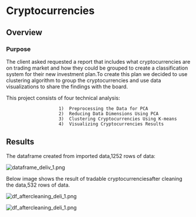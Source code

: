 # Cryptocurrencies
## Overview
 ### Purpose
 The client asked requested a report that includes what cryptocurrencies are on trading market and how they could be grouped to create a classification system for their new investment plan.To create this plan we decided to use clustering algorithm to group the cryptocurrencies and use data visualizations to share the findings with the board.
 
 This project consists of four technical analysis:
 
                        1)  Preprocessing the Data for PCA
                        2)  Reducing Data Dimensions Using PCA
                        3)  Clustering Cryptocurrencies Using K-means
                        4)  Visualizing Cryptocurrencies Results
                        
 ## Results
 
 The dataframe created from imported data,1252 rows of data:
 
 ![dataframe_deliv_1.png](Images/dataframe_deliv_1.png)


 
 
 Below image shows the result of tradable cryptocurrenciesafter cleaning the data,532 rows of data.
 
 
 ![df_aftercleaning_deli_1.png](Images/df_aftercleaning_deli_1.png)

 
 ![df_aftercleaning_deli_1.png](Images/df_aftercleaning_deli_1.png)
 
 
 
 
 
